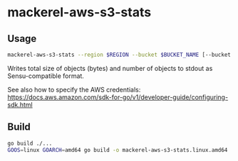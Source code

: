 # mackerel-aws-s3-stats

## Usage

```sh
mackerel-aws-s3-stats --region $REGION --bucket $BUCKET_NAME [--bucket $ANOTHER_BUCKET_NAME]
```

Writes total size of objects (bytes) and number of objects to stdout as Sensu-compatible format.

See also how to specify the AWS credentials:
https://docs.aws.amazon.com/sdk-for-go/v1/developer-guide/configuring-sdk.html

## Build

```sh
go build ./...
GOOS=linux GOARCH=amd64 go build -o mackerel-aws-s3-stats.linux.amd64 ./...
```
